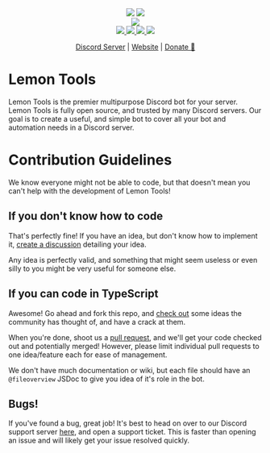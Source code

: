 <div align="center">
  <img src="https://i.imgur.com/x8CCQmk.png" />
  <a href="https://top.gg/bot/896309687136436234">
    <img src="https://top.gg/api/widget/896309687136436234.svg" />
  </a>
  <br>
  <a href="https://ko-fi.com/B0B2AAOTI">
    <img src="https://ko-fi.com/img/githubbutton_sm.svg" />
  </a>
  <br>
  <a href="https://railway.app?referralCode=compositr">
    <img src="https://img.shields.io/static/v1?label=Hosted%20on&message=Railway&color=853BCE&style=for-the-badge&logo=railway">
    <img src="https://img.shields.io/github/issues/compositr/lemontools?style=for-the-badge">
    <img src="	https://img.shields.io/github/stars/compositr/lemontools?style=for-the-badge">
    <img src="https://img.shields.io/github/license/compositr/lemontools?style=for-the-badge">
  </a>
  <br>

[Discord Server](https://discord.gg/Xn3wcwHnZg) | [Website](https://compositr.dev/lemontools) | [Donate 💛](https://ko-fi.com/B0B2AAOTI)

</div>

# Lemon Tools

Lemon Tools is the premier multipurpose Discord bot for your server. Lemon Tools is fully open source, and trusted by many Discord servers. Our goal is to create a useful, and simple bot to cover all your bot and automation needs in a Discord server.

# Contribution Guidelines

We know everyone might not be able to code, but that doesn't mean you can't help with the development of Lemon Tools!

## If you don't know how to code

That's perfectly fine! If you have an idea, but don't know how to implement it, [create a discussion](https://github.com/Compositr/lemontools/discussions/new?category=ideas) detailing your idea.

Any idea is perfectly valid, and something that might seem useless or even silly to you might be very useful for someone else.

## If you can code in TypeScript

Awesome! Go ahead and fork this repo, and [check out](https://github.com/Compositr/lemontools/discussions/categories/ideas) some ideas the community has thought of, and have a crack at them.

When you're done, shoot us a [pull request](https://github.com/Compositr/lemontools/compare), and we'll get your code checked out and potentially merged! However, please limit individual pull requests to one idea/feature each for ease of management.

We don't have much documentation or wiki, but each file should have an `@fileoverview` JSDoc to give you idea of it's role in the bot.

## Bugs!

If you've found a bug, great job! It's best to head on over to our Discord support server [here](https://discord.gg/Xn3wcwHnZg), and open a support ticket. This is faster than opening an issue and will likely get your issue resolved quickly.
